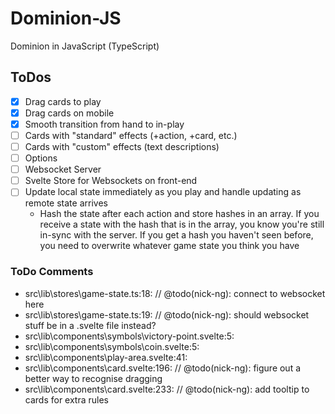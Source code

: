 # Dominion-JS
Dominion in JavaScript (TypeScript)

## ToDos

- [x] Drag cards to play
- [x] Drag cards on mobile
- [x] Smooth transition from hand to in-play
- [ ] Cards with "standard" effects (+action, +card, etc.)
- [ ] Cards with "custom" effects (text descriptions)
- [ ] Options
- [ ] Websocket Server
- [ ] Svelte Store for Websockets on front-end
- [ ] Update local state immediately as you play and handle updating as remote state arrives
   - Hash the state after each action and store hashes in an array. If you receive a state with the hash that is in the array, you know you're still in-sync with the server. If you get a hash you haven't seen before, you need to overwrite whatever game state you think you have

### ToDo Comments

- src\lib\stores\game-state.ts:18: // @todo(nick-ng): connect to websocket here
- src\lib\stores\game-state.ts:19: // @todo(nick-ng): should websocket stuff be in a .svelte file instead?
- src\lib\components\symbols\victory-point.svelte:5:<!-- @todo(nick-ng): draw your own victory point symbol? -->
- src\lib\components\symbols\coin.svelte:5:<!-- @todo(nick-ng): draw your own coin symbol? -->
- src\lib\components\play-area.svelte:41: <!-- @todo(nick-ng): make a cardback component -->
- src\lib\components\card.svelte:196: // @todo(nick-ng): figure out a better way to recognise dragging
- src\lib\components\card.svelte:233: // @todo(nick-ng): add tooltip to cards for extra rules
